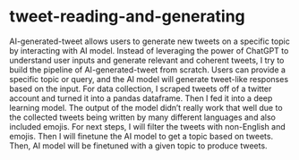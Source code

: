 # tweet-reading-and-generating
AI-generated-tweet allows users to generate new tweets on a specific topic by interacting with AI model. Instead of leveraging the power of ChatGPT to understand user inputs and generate relevant and coherent tweets, I try to build the pipeline of AI-generated-tweet from scratch. Users can provide a specific topic or query, and the AI model will generate tweet-like responses based on the input.
For data collection, I scraped tweets off of a twitter account and turned it into a pandas dataframe. Then I fed it into a deep learning model. The output of the model didn’t really work that well due to the collected tweets being written by many different languages and also included emojis. For next steps, I will filter  the tweets with non-English and emojis. Then I will finetune the AI model to get a topic based on tweets. Then, AI model will be finetuned with a given topic to produce tweets. 
